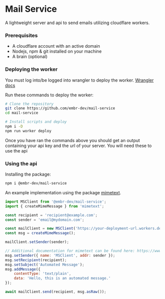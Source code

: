 # Mail Service

A lightweight server and api to send emails utilizing cloudflare workers.

### Prerequisites

- A cloudflare account with an active domain
- Nodejs, npm & git installed on your machine
- A brain (optional)

### Deploying the worker

You must log into/be logged into wrangler to deploy the worker. [Wrangler docs](https://developers.cloudflare.com/workers/wrangler/commands/#login)

Run these commands to deploy the worker:
```bash
# Clone the repository
git clone https://github.com/embr-dev/mail-service
cd mail-service

# Install scripts and deploy
npm i -D
npm run worker deploy
```

Once you have ran the commands above you should get an output containing your api key and the url of your server. You will need these to use the api

### Using the api

Installing the package:
```bash
npm i @embr-dev/mail-service
```

An example implementation using the package [mimetext](https://www.npmjs.com/package/mimetext).
```javascript
import MSClient from '@embr-dev/mail-service';
import { createMimeMessage } from 'mimetext';

const recipient = 'recipient@example.com';
const sender = 'email@mydomain.com';

const mailClient = new MSClient('https://your-deployment-url.workers.dev', 'your api key here');
const msg = createMimeMessage();

mailClient.setSender(sender);

// Additional documentation for mimetext can be found here: https://www.npmjs.com/package/mimetext
msg.setSender({ name: 'MSClient', addr: sender });
msg.setRecipient(recipient);
msg.setSubject('Automated Message');
msg.addMessage({
    contentType: 'text/plain',
    data: 'Hello, this is an automated message.'
});

await mailClient.send(recipient, msg.asRaw());
```
